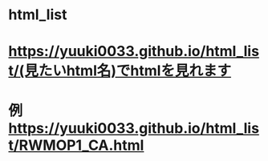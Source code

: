 ﻿# html_list
# https://yuuki0033.github.io/html_list/(見たいhtml名)でhtmlを見れます
# 例 https://yuuki0033.github.io/html_list/RWMOP1_CA.html